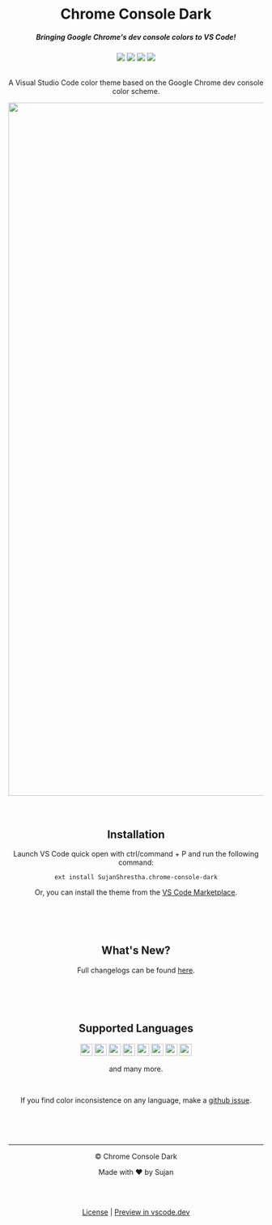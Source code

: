 <div align="center">
  
  <h1>Chrome Console Dark</h1>

  <h5>Bringing Google Chrome's dev console colors to VS Code!</h5>
  
  <img src="https://img.shields.io/github/package-json/v/sjns19/chrome-console-dark?color=%23c27146&label=Version" />
  <img src="https://img.shields.io/visual-studio-marketplace/d/SujanShrestha.chrome-console-dark?color=%23c27146&label=Downloads" />
  <img src="https://img.shields.io/visual-studio-marketplace/i/SujanShrestha.chrome-console-dark?color=%23c27146&label=Installs" />
  <img src="https://img.shields.io/visual-studio-marketplace/stars/SujanShrestha.chrome-console-dark?color=%23c27146&label=Rating" />
  
  <br />
  <br />
  
  A Visual Studio Code color theme based on the Google Chrome dev console color scheme.
  
  <img width="1370" alt="Chrome Console Dark" src="https://user-images.githubusercontent.com/47782595/171575187-8feabb6e-4af5-4692-8a81-78d776c7136b.png">
  
  <br />
  <br />
  <br />
  
  <h2>Installation</h2>
  
  Launch VS Code quick open with ctrl/command + P and run the following command:
  
  <code>ext install SujanShrestha.chrome-console-dark</code>
  
  Or, you can install the theme from the <a href="https://marketplace.visualstudio.com/items?itemName=SujanShrestha.chrome-console-dark">VS Code Marketplace</a>.
  
  <br />
  <br />
  <br />
  
  <h2>What's New?</h2>
  
  Full changelogs can be found <a href="https://github.com/sjns19/chrome-console-dark/blob/main/CHANGELOG.md">here</a>.
  
  <br />
  <br />
  <br />
  
  <h2>Supported Languages</h2>
  
  <img src="https://cdn-icons-png.flaticon.com/512/174/174854.png" width="24" />
  <img src="https://cdn-icons-png.flaticon.com/512/732/732190.png" width="24" />
  <img src="https://cdn-icons-png.flaticon.com/512/5968/5968292.png" width="24" />
  <img src="https://cdn-icons-png.flaticon.com/512/6132/6132222.png" width="24" />
  <img src="https://cdn-icons-png.flaticon.com/512/6132/6132221.png" width="24" />
  <img src="https://cdn-icons-png.flaticon.com/512/5968/5968332.png" width="24" />        
  <img src="https://cdn-icons-png.flaticon.com/512/5968/5968282.png" width="24" />
  <img src="https://cdn-icons-png.flaticon.com/512/5968/5968350.png" width="24" />
  
  and many more.
  
  <br />
  
  If you find color inconsistence on any language, make a <a href="https://github.com/sjns19/chrome-console-dark/issues">github issue</a>.
  
  <br />
  <br />
  <br />
  <hr />
  
  <p>&copy; Chrome Console Dark</p>
  <p>Made with ❤️ by Sujan</p>
  
  <br />
  <br />
  
  <a href="https://github.com/sjns19/chrome-console-dark/blob/main/LICENSE.md">License</a> | 
  <a href="https://vscode.dev/theme/SujanShrestha.chrome-console-dark">Preview in vscode.dev</a>
  
</div>
